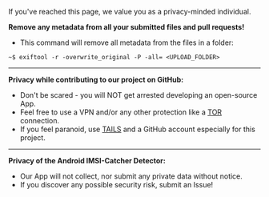 If you've reached this page, we value you as a privacy-minded individual.

**Remove any metadata from all your submitted files and pull requests!**

* This command will remove all metadata from the files in a folder:

`~$ exiftool -r -overwrite_original -P -all= <UPLOAD_FOLDER>`

---

**Privacy while contributing to our project on GitHub:**

* Don't be scared - you will NOT get arrested developing an open-source App.
* Feel free to use a VPN and/or any other protection like a [TOR](https://www.torproject.org) connection.
* If you feel paranoid, use [TAILS](https://tails.boum.org/) and a GitHub account especially for this project.

---

**Privacy of the Android IMSI-Catcher Detector:**

* Our App will not collect, nor submit any private data without notice.
* If you discover any possible security risk, submit an Issue!